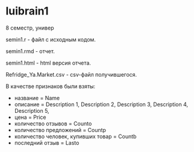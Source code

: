 # luibrain1
8 семестр, универ

semin1.r - файл с исходным кодом.

semin1.rmd - отчет.

semin1.html - html версия отчета.

Refridge_Ya.Market.csv - csv-файл получившегося.

В качестве признаков были взяты:
- название = Name
- описание = Description 1, Description 2, Description 3, Description 4, Description 5,
- цена = Price
- количество отзывов = Counto
- количество предложений = Countp
- количество человек, купивших товар = Countb
- последний отзыв = Lasto
